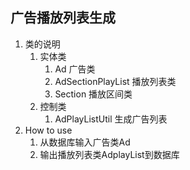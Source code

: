 ## 广告播放列表生成

1. 类的说明
   1. 实体类
      1. Ad 广告类
      2. AdSectionPlayList 播放列表类
      3. Section 播放区间类
   2. 控制类
      1. AdPlayListUtil 生成广告列表
2. How to use
   1. 从数据库输入广告类Ad
   2. 输出播放列表类AdplayList到数据库